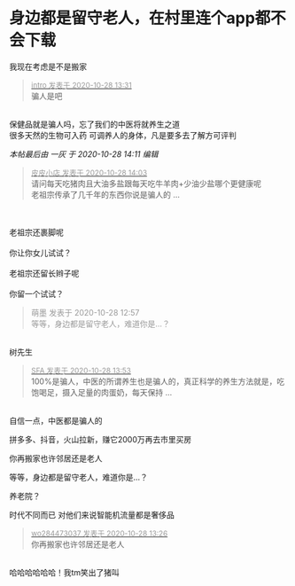 # 身边都是留守老人，在村里连个app都不会下载


我现在考虑是不是搬家

<div class="quote"><blockquote><font size="2"><a href="https://www.hostloc.com/forum.php?mod=redirect&amp;goto=findpost&amp;pid=9363697&amp;ptid=759362" target="_blank"><font color="#999999">intro 发表于 2020-10-28 13:31</font></a></font><br />
骗人是吧</blockquote></div><br />
保健品就是骗人吗，忘了我们的中医将就养生之道<br />
很多天然的生物可入药 可调养人的身体，凡是要多去了解方可评判<img id="aimg_NgaKx" onclick="zoom(this, this.src, 0, 0, 0)" class="zoom" src="https://cdn.jsdelivr.net/gh/hishis/forum-master/public/images/patch.gif" onmouseover="img_onmouseoverfunc(this)" onload="thumbImg(this)" border="0" alt="" />

<i class="pstatus"> 本帖最后由 一灰 于 2020-10-28 14:11 编辑 </i><br />
<div class="quote"><blockquote><font size="2"><a href="https://www.hostloc.com/forum.php?mod=redirect&amp;goto=findpost&amp;pid=9363848&amp;ptid=759362" target="_blank"><font color="#999999">皮皮小店 发表于 2020-10-28 14:03</font></a></font><br />
请问每天吃猪肉且大油多盐跟每天吃牛羊肉+少油少盐哪个更健康呢<br />
老祖宗传承了几千年的东西你说是骗人的 ...</blockquote></div><br />
<br />
老祖宗还裹脚呢<br />
<br />
你让你女儿试试？<br />
<br />
老祖宗还留长辫子呢<br />
<br />
你留一个试试？

<div class="quote"><blockquote><font color="#999999">萌墨 发表于 2020-10-28 12:57</font><br />
<font color="#999999">等等，身边都是留守老人，难道你是...？</font></blockquote></div><br />
树先生

<div class="quote"><blockquote><font size="2"><a href="https://www.hostloc.com/forum.php?mod=redirect&amp;goto=findpost&amp;pid=9363781&amp;ptid=759362" target="_blank"><font color="#999999">SFA 发表于 2020-10-28 13:53</font></a></font><br />
100%是骗人，中医的所谓养生也是骗人的，真正科学的养生方法就是，吃饱喝足，摄入足量的肉蛋奶，每天保持 ...</blockquote></div><br />
自信一点，中医都是骗人的<img src="static/image/smiley/default/lol.gif" smilieid="12" border="0" alt="" />

拼多多、抖音，火山拉新，赚它2000万再去市里买房

你再搬家也许邻居还是老人<img src="static/image/smiley/yct/008.gif" smilieid="39" border="0" alt="" />

等等，身边都是留守老人，难道你是...？

养老院？

时代不同而已 对他们来说智能机流量都是奢侈品 

<div class="quote"><blockquote><font size="2"><a href="https://www.hostloc.com/forum.php?mod=redirect&amp;goto=findpost&amp;pid=9363671&amp;ptid=759362" target="_blank"><font color="#999999">wo284473037 发表于 2020-10-28 13:26</font></a></font><br />
你再搬家也许邻居还是老人</blockquote></div><br />
哈哈哈哈哈哈！我tm笑出了猪叫

